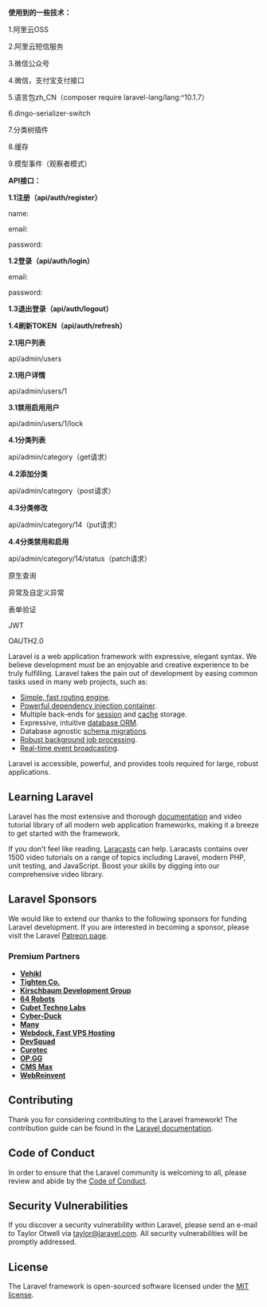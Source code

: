 **使用到的一些技术：**

1.阿里云OSS

2.阿里云短信服务

3.微信公众号

4.微信，支付宝支付接口

5.语言包zh_CN（composer require laravel-lang/lang:^10.1.7）

6.dingo-serializer-switch

7.分类树插件

8.缓存

9.模型事件（观察者模式）

**API接口：**

**1.1注册（api/auth/register）**

name:

email:

password:

**1.2登录（api/auth/login）**

email:

password:

**1.3退出登录（api/auth/logout）**

**1.4刷新TOKEN（api/auth/refresh）**

**2.1用户列表**

api/admin/users

**2.1用户详情**

api/admin/users/1

**3.1禁用启用用户**

api/admin/users/1/lock

**4.1分类列表**

api/admin/category（get请求）

**4.2添加分类**

api/admin/category（post请求）

**4.3分类修改**

api/admin/category/14（put请求）

**4.4分类禁用和启用**

api/admin/category/14/status（patch请求）



原生查询

异常及自定义异常

表单验证

JWT

OAUTH2.0

Laravel is a web application framework with expressive, elegant syntax. We believe development must be an enjoyable and creative experience to be truly fulfilling. Laravel takes the pain out of development by easing common tasks used in many web projects, such as:

- [Simple, fast routing engine](https://laravel.com/docs/routing).
- [Powerful dependency injection container](https://laravel.com/docs/container).
- Multiple back-ends for [session](https://laravel.com/docs/session) and [cache](https://laravel.com/docs/cache) storage.
- Expressive, intuitive [database ORM](https://laravel.com/docs/eloquent).
- Database agnostic [schema migrations](https://laravel.com/docs/migrations).
- [Robust background job processing](https://laravel.com/docs/queues).
- [Real-time event broadcasting](https://laravel.com/docs/broadcasting).

Laravel is accessible, powerful, and provides tools required for large, robust applications.

## Learning Laravel

Laravel has the most extensive and thorough [documentation](https://laravel.com/docs) and video tutorial library of all modern web application frameworks, making it a breeze to get started with the framework.

If you don't feel like reading, [Laracasts](https://laracasts.com) can help. Laracasts contains over 1500 video tutorials on a range of topics including Laravel, modern PHP, unit testing, and JavaScript. Boost your skills by digging into our comprehensive video library.

## Laravel Sponsors

We would like to extend our thanks to the following sponsors for funding Laravel development. If you are interested in becoming a sponsor, please visit the Laravel [Patreon page](https://patreon.com/taylorotwell).

### Premium Partners

- **[Vehikl](https://vehikl.com/)**
- **[Tighten Co.](https://tighten.co)**
- **[Kirschbaum Development Group](https://kirschbaumdevelopment.com)**
- **[64 Robots](https://64robots.com)**
- **[Cubet Techno Labs](https://cubettech.com)**
- **[Cyber-Duck](https://cyber-duck.co.uk)**
- **[Many](https://www.many.co.uk)**
- **[Webdock, Fast VPS Hosting](https://www.webdock.io/en)**
- **[DevSquad](https://devsquad.com)**
- **[Curotec](https://www.curotec.com/services/technologies/laravel/)**
- **[OP.GG](https://op.gg)**
- **[CMS Max](https://www.cmsmax.com/)**
- **[WebReinvent](https://webreinvent.com/?utm_source=laravel&utm_medium=github&utm_campaign=patreon-sponsors)**

## Contributing

Thank you for considering contributing to the Laravel framework! The contribution guide can be found in the [Laravel documentation](https://laravel.com/docs/contributions).

## Code of Conduct

In order to ensure that the Laravel community is welcoming to all, please review and abide by the [Code of Conduct](https://laravel.com/docs/contributions#code-of-conduct).

## Security Vulnerabilities

If you discover a security vulnerability within Laravel, please send an e-mail to Taylor Otwell via [taylor@laravel.com](mailto:taylor@laravel.com). All security vulnerabilities will be promptly addressed.

## License

The Laravel framework is open-sourced software licensed under the [MIT license](https://opensource.org/licenses/MIT).
